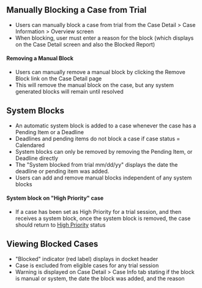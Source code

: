 ## Manually Blocking a Case from Trial 
* Users can manually block a case from trial from the Case Detail > Case Information > Overview screen 
* When blocking, user must enter a reason for the block (which displays on the Case Detail screen and also the Blocked Report) 

#### Removing a Manual Block 
* Users can manually remove a manual block by clicking the Remove Block link on the Case Detail page 
* This will remove the manual block on the case, but any system generated blocks will remain until resolved 

## System Blocks
* An automatic system block is added to a case whenever the case has a Pending Item or a Deadline 
* Deadlines and pending items do not block a case if case status = Calendared
* System blocks can only be removed by removing the Pending Item, or Deadline directly 
* The "System blocked from trial mm/dd/yy" displays the date the deadline or pending item was added. 
* Users can add and remove manual blocks independent of any system blocks 

#### System block on "High Priority" case 
* If a case has been set as High Priority for a trial session, and then receives a system block, once the system block is removed, the case should return to [High Priority](https://github.com/flexion/ef-cms/wiki/Setting-a-Case-for-Trial) status 

## Viewing Blocked Cases 
* "Blocked" indicator (red label) displays in docket header
* Case is excluded from eligible cases for any trial session
* Warning is displayed on Case Detail > Case Info tab stating if the block is manual or system, the date the block was added, and the reason 
